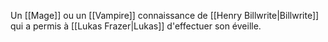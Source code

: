 Un [[Mage]] ou un [[Vampire]] connaissance de [[Henry Billwrite|Billwrite]] qui a permis à [[Lukas Frazer|Lukas]] d'effectuer son éveille.